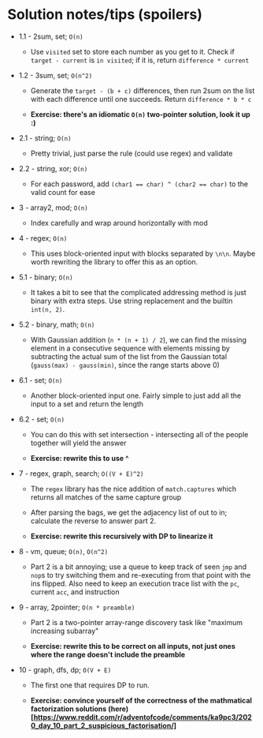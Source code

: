 # Solution notes/tips (spoilers)

* 1.1 - 2sum, set; `O(n)`

  * Use `visited` set to store each number as you get to it. Check if `target - current` is `in visited`; if it is, return `difference * current`

* 1.2 - 3sum, set; `O(n^2)`

  * Generate the `target - (b + c)` differences, then run 2sum on the list with each difference until one succeeds. Return `difference * b * c`

  * **Exercise: there's an idiomatic `O(n)` two-pointer solution, look it up :)**

* 2.1 - string; `O(n)`

	* Pretty trivial, just parse the rule (could use regex) and validate

* 2.2 - string, xor; `O(n)`

	* For each password, add `(char1 == char) ^ (char2 == char)` to the valid count for ease

* 3 - array2, mod; `O(n)`

	* Index carefully and wrap around horizontally with mod

* 4 - regex; `O(n)`

	* This uses block-oriented input with blocks separated by `\n\n`. Maybe worth rewriting the library to offer this as an option.

* 5.1 - binary; `O(n)`

	* It takes a bit to see that the complicated addressing method is just binary with extra steps. Use string replacement and the builtin `int(n, 2)`.

* 5.2 - binary, math; `O(n)`

	* With Gaussian addition (`n * (n + 1) / 2`), we can find the missing element in a consecutive sequence with elements missing by subtracting the actual sum of the list from the Gaussian total (`gauss(max) - gauss(min)`, since the range starts above 0)

* 6.1 - set; `O(n)`

	* Another block-oriented input one. Fairly simple to just add all the input to a set and return the length

* 6.2 - set; `O(n)`

	* You can do this with set intersection - intersecting all of the people together will yield the answer

	* **Exercise: rewrite this to use ^**

* 7 - regex, graph, search; `O((V + E)^2)`

	* The `regex` library has the nice addition of `match.captures` which returns all matches of the same capture group

	* After parsing the bags, we get the adjacency list of out to in; calculate the reverse to answer part 2.

	* **Exercise: rewrite this recursively with DP to linearize it**

* 8 - vm, queue; `O(n)`, `O(n^2)`

	* Part 2 is a bit annoying; use a queue to keep track of seen `jmp` and `nop`s to try switching them and re-executing from that point with the ins flipped. Also need to keep an execution trace list with the `pc`, current `acc`, and instruction

* 9 - array, 2pointer; `O(n * preamble)`

	* Part 2 is a two-pointer array-range discovery task like "maximum increasing subarray"

	* **Exercise: rewrite this to be correct on all inputs, not just ones where the range doesn't include the preamble**

* 10 - graph, dfs, dp; `O(V + E)`

	* The first one that requires DP to run.

	* **Exercise: convince yourself of the correctness of the mathmatical factorization solutions (here)[https://www.reddit.com/r/adventofcode/comments/ka9pc3/2020_day_10_part_2_suspicious_factorisation/]**


